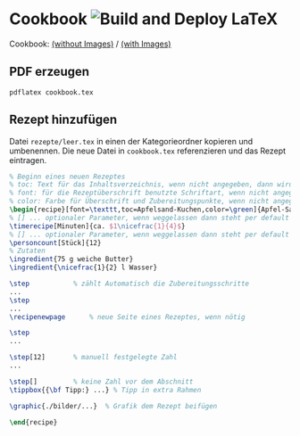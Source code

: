 # Cookbook ![Build and Deploy LaTeX](https://github.com/maxklenk/cookbook/workflows/Build%20and%20Deploy%20LaTeX/badge.svg?branch=master)

Cookbook: [(without Images)](https://maxklenk.github.io/cookbook/cookbook.pdf) / [(with Images)](https://maxklenk.github.io/cookbook/cookbook_images.pdf)

## PDF erzeugen

```
pdflatex cookbook.tex
```

## Rezept hinzufügen

Datei `rezepte/leer.tex` in einen der Kategorieordner kopieren und umbenennen.
Die neue Datei in `cookbook.tex` referenzieren und das Rezept eintragen.

```LaTex
% Beginn eines neuen Rezeptes
% toc: Text für das Inhaltsverzeichnis, wenn nicht angegeben, dann wird der feste Parameter in den {}-Klammern genommen
% font: für die Rezeptüberschrift benutzte Schriftart, wenn nicht angegeben, wird default genutzt
% color: Farbe für Überschrift und Zubereitungspunkte, wenn nicht angegeben, wird default genommen
\begin{recipe}[font=\texttt,toc=Apfelsand-Kuchen,color=\green]{Apfel-Sandkuchen}
% ﻿[] ... optionaler Parameter, wenn weggelassen dann steht per default "Stunden"
\timerecipe[Minuten]{ca. $1\nicefrac{1}{4}$}
% [] ... optionaler Parameter, wenn weggelassen dann steht per default "Personen"
\personcount[Stück]{12} 
% Zutaten
\ingredient{75 g weiche Butter}
\ingredient{\nicefrac{1}{2} l Wasser}

\step			% zählt Automatisch die Zubereitungsschritte
...
\step
...
\recipenewpage		% neue Seite eines Rezeptes, wenn nötig

\step
...

\step[12] 		% manuell festgelegte Zahl
...

\step[]			% keine Zahl vor dem Abschnitt
\tippbox{{\bf Tipp:} ...} % Tipp in extra Rahmen

\graphic{./bilder/...}	% Grafik dem Rezept beifügen

\end{recipe}
```
